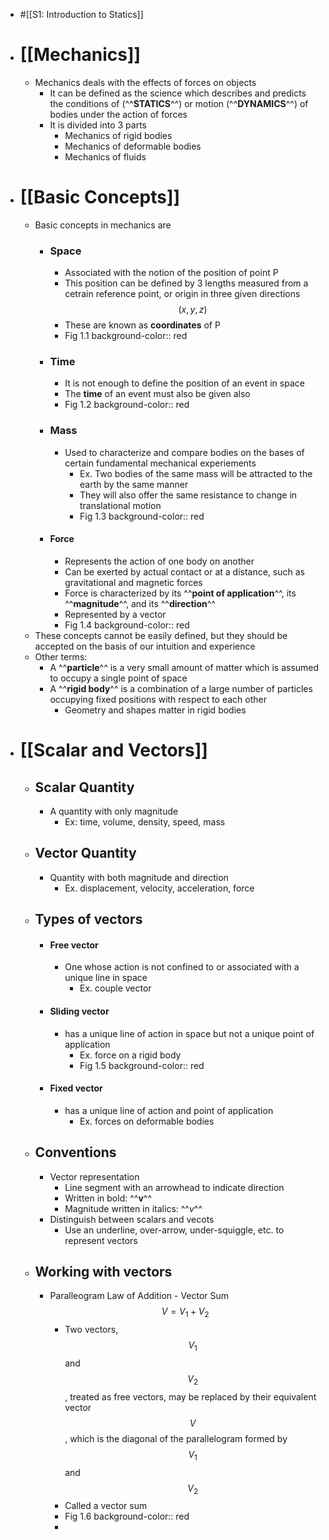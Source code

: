 - #[[S1: Introduction to Statics]]
- # [[Mechanics]]
	- Mechanics deals with the effects of forces on objects
		- It can be defined as the science which describes and predicts the conditions of (^^**STATICS**^^) or motion (^^**DYNAMICS**^^) of bodies under the action of forces
		- It is divided into 3 parts
			- Mechanics of rigid bodies
			- Mechanics of deformable bodies
			- Mechanics of fluids
- # [[Basic Concepts]]
	- Basic concepts in mechanics are
		- ### Space
			- Associated with the notion of the position of point P
			- This position can be defined by 3 lengths measured from a cetrain reference point, or origin in three given directions $$(x,y,z)$$
			- These are known as **coordinates** of P
			- Fig 1.1
			  background-color:: red
		- ### Time
			- It is not enough to define the position of an event in space
			- The **time** of an event must also be given also
			- Fig 1.2
			  background-color:: red
		- ### Mass
			- Used to characterize and compare bodies on the bases of certain fundamental mechanical experiements
				- Ex. Two bodies of the same mass will be attracted to the earth by the same manner
				- They will also offer the same resistance to change in translational motion
				- Fig 1.3
				  background-color:: red
		- #### Force
			- Represents the action of one body on another
			- Can be exerted by actual contact or at a distance, such as gravitational and magnetic forces
			- Force is characterized by its ^^**point of application**^^, its ^^**magnitude**^^, and its ^^**direction**^^
			- Represented by a vector
			- Fig 1.4
			  background-color:: red
	- These concepts cannot be easily defined, but they should be accepted on the basis of our intuition and experience
	- Other terms:
		- A ^^**particle**^^ is a very small amount of matter which is assumed to occupy a single point of space
		- A ^^**rigid body**^^ is a combination of a large number of particles occupying fixed positions with respect to each other
			- Geometry and shapes matter in rigid bodies
- # [[Scalar and Vectors]]
	- ## Scalar Quantity
		- A quantity with only magnitude
			- Ex: time, volume, density, speed, mass
	- ## Vector Quantity
		- Quantity with both magnitude and direction
			- Ex. displacement, velocity, acceleration, force
	- ## Types of vectors
		- #### Free vector
			- One whose action is not confined to or associated with a unique line in space
				- Ex. couple vector
		- #### Sliding vector
			- has a unique line of action in space but not a unique point of application
				- Ex. force on a rigid body
				- Fig 1.5
				  background-color:: red
		- #### Fixed vector
			- has a unique line of action and point of application
				- Ex. forces on deformable bodies
	- ## Conventions
		- Vector representation
			- Line segment with an arrowhead to indicate direction
			- Written in bold: ^^**v**^^
			- Magnitude written in italics: ^^*v*^^
		- Distinguish between scalars and vecots
			- Use an underline, over-arrow, under-squiggle, etc. to represent vectors
	- ## Working with vectors
		- Paralleogram Law of Addition - Vector Sum $$V = V_1 + V_2$$
			- Two vectors, $$V_1$$ and $$V_2$$, treated as free vectors, may be replaced by their equivalent vector $$V$$, which is the diagonal of the parallelogram formed by $$V_1$$ and $$V_2$$
			- Called a vector sum
			- Fig 1.6
			  background-color:: red
			-